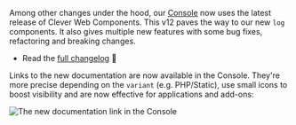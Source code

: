 
Among other changes under the hood, our [Console](https://console.clever-cloud.com) now uses the latest release of Clever Web Components. This v12 paves the way to our new `log` components. It also gives multiple new features with some bug fixes, refactoring and breaking changes.

- Read the [full changelog](https://github.com/CleverCloud/clever-components/releases/tag/12.0.0) 📖

Links to the new documentation are now available in the Console. They're more precise depending on the `variant` (e.g. PHP/Static), use small icons to boost visibility and are now effective for applications and add-ons:

![The new documentation link in the Console](/images/changelog/doc-link-console.webp "The new documentation link in the Console")


